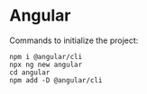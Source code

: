 Angular
=======

Commands to initialize the project:

```
npm i @angular/cli
npx ng new angular
cd angular
npm add -D @angular/cli
```
